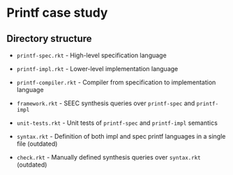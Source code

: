 # Printf case study

## Directory structure

* `printf-spec.rkt` - High-level specification language
* `printf-impl.rkt` - Lower-level implementation language
* `printf-compiler.rkt` - Compiler from specification to implementation language
* `framework.rkt` - SEEC synthesis queries over `printf-spec` and `printf-impl`
* `unit-tests.rkt` - Unit tests of `printf-spec` and `printf-impl` semantics

* `syntax.rkt` - Definition of both impl and spec printf languages in a single file (outdated)
* `check.rkt` - Manually defined synthesis queries over `syntax.rkt` (outdated)
